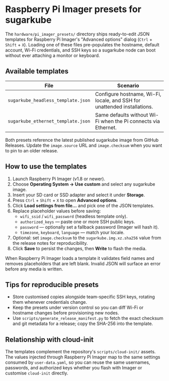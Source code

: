 # Raspberry Pi Imager presets for sugarkube

The `hardware/pi_imager_presets/` directory ships ready-to-edit JSON templates
for Raspberry Pi Imager's "Advanced options" dialog (`Ctrl` + `Shift` + `X`).
Loading one of these files pre-populates the hostname, default account, Wi-Fi
credentials, and SSH keys so a sugarkube node can boot without ever attaching a
monitor or keyboard.

## Available templates

| File | Scenario |
| ---- | -------- |
| `sugarkube_headless_template.json` | Configure hostname, Wi-Fi, locale, and SSH for unattended installations. |
| `sugarkube_ethernet_template.json` | Same defaults without Wi-Fi when the Pi connects via Ethernet. |

Both presets reference the latest published sugarkube image from GitHub
Releases. Update the `image.source` URL and `image.checksum` when you want to
pin to an older release.

## How to use the templates

1. Launch Raspberry Pi Imager (v1.8 or newer).
2. Choose **Operating System → Use custom** and select any sugarkube image.
3. Insert your SD card or SSD adapter and select it under **Storage**.
4. Press `Ctrl` + `Shift` + `X` to open **Advanced options**.
5. Click **Load settings from file…** and pick one of the JSON templates.
6. Replace placeholder values before saving:
   - `wifi_ssid` / `wifi_password` (headless template only).
   - `authorized_keys` — paste one or more SSH public keys.
   - `password` — optionally set a fallback password (Imager will hash it).
   - `timezone`, `keyboard`, `language` — match your locale.
7. Optional: set `image.checksum` to the `sugarkube.img.xz.sha256` value from
the release notes for reproducibility.
8. Click **Save** to persist the changes, then **Write** to flash the media.

When Raspberry Pi Imager loads a template it validates field names and removes
placeholders that are left blank. Invalid JSON will surface an error before any
media is written.

## Tips for reproducible presets

- Store customised copies alongside team-specific SSH keys, rotating them
  whenever credentials change.
- Keep the presets under version control so you can diff Wi-Fi or hostname
  changes before provisioning new nodes.
- Use `scripts/generate_release_manifest.py` to fetch the exact checksum and
  git metadata for a release; copy the SHA-256 into the template.

## Relationship with cloud-init

The templates complement the repository's `scripts/cloud-init/` assets. The
values injected through Raspberry Pi Imager map to the same settings consumed
by `user-data.yaml`, so you can reuse the same usernames, passwords, and
authorized keys whether you flash with Imager or customise `cloud-init`
directly.
